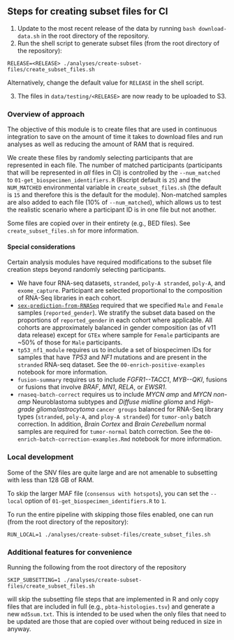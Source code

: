 ## Steps for creating subset files for CI

1. Update to the most recent release of the data by running `bash download-data.sh` in the root directory of the repository.
2. Run the shell script to generate subset files (from the root directory of the repository):

```
RELEASE=<RELEASE> ./analyses/create-subset-files/create_subset_files.sh
```
Alternatively, change the default value for `RELEASE` in the shell script.

3. The files in `data/testing/<RELEASE>` are now ready to be uploaded to S3.

### Overview of approach

The objective of this module is to create files that are used in continuous integration to save on the amount of time it takes to download files and run analyses as well as reducing the amount of RAM that is required.

We create these files by randomly selecting participants that are represented in each file. 
The number of matched participants (participants that will be represented in _all_ files in CI) is controlled by the `--num_matched` to `01-get_biospecimen_identifiers.R` (Rscript default is `25`) and the `NUM_MATCHED` environmental variable in `create_subset_files.sh` (the default is `15` and therefore this is the default for the module).
Non-matched samples are also added to each file (10% of `--num_matched`), which allows us to test the realistic scenario where a participant ID is in one file but not another.

Some files are copied over in their entirety (e.g., BED files).
See `create_subset_files.sh` for more information.

#### Special considerations

Certain analysis modules have required modifications to the subset file creation steps beyond randomly selecting participants.

* We have four RNA-seq datasets, `stranded`, `poly-A stranded`, `poly-A`, and `exome_capture`. Participant are selected proportional to the composition of RNA-Seq libraries in each cohort.
* [`sex-prediction-from-RNASeq`](https://github.com/PediatricOpenTargets/OpenPedCan-analysis/tree/dev/analyses/sex-prediction-from-RNASeq) required that we specified `Male` and `Female` samples (`reported_gender`). We stratify the subset data based on the proportions of `reported_gender` in each cohort where applicable. All cohorts are approximately balanced in gender composition (as of v11 data release) except for `GTEx` where sample for `Female` participants are ~50% of those for `Male` participants.
* `tp53_nf1_module` requires us to include a set of biospecimen IDs for samples that have _TP53_ and _NF1_ mutations and are present in the `stranded` RNA-seq dataset.
See the `00-enrich-positive-examples` notebook for more information.
* `fusion-summary` requires us to include _FGFR1--TACC1_, _MYB--QKI_, fusions or fusions that involve _BRAF_, _MN1_, _RELA_, or _EWSR1_.
* `rnaseq-batch-correct` requires us to include _MYCN amp_ and _MYCN non-amp_ Neuroblastoma subtypes and _Diffuse midline glioma_ and _High-grade glioma/astrocytoma_ `cancer groups` balanced for RNA-Seq library types (`stranded`, `poly-A`, and `ploy-A stranded`) for `tumor-only` batch correction. In addition, _Brain Cortex_ and _Brain Cerebellum_ normal samples are required for `tumor-normal` batch correction.
See the `00-enrich-batch-correction-examples.Rmd` notebook for more information.

### Local development

Some of the SNV files are quite large and are not amenable to subsetting with less than 128 GB of RAM.

To skip the larger MAF file (`consensus with hotspots`), you can set the `--local` option of `01-get_biospecimen_identifiers.R` to `1`. 

To run the entire pipeline with skipping those files enabled, one can run (from the root directory of the repository):

```
RUN_LOCAL=1 ./analyses/create-subset-files/create_subset_files.sh
```

### Additional features for convenience

Running the following from the root directory of the repository

```
SKIP_SUBSETTING=1 ./analyses/create-subset-files/create_subset_files.sh
```

will skip the subsetting file steps that are implemented in R and only copy files that are included in full (e.g., `pbta-histologies.tsv`) and generate a new `md5sum.txt`.
This is intended to be used when the only files that need to be updated are those that are copied over without being reduced in size in anyway.

